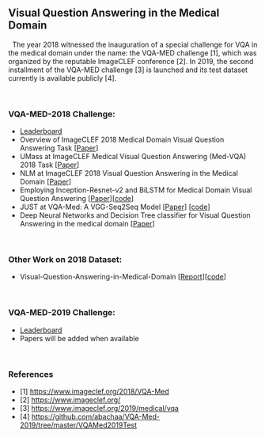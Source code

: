 ## Visual Question Answering in the Medical Domain

&nbsp;
  The year 2018 witnessed the inauguration of a special challenge for VQA in the medical domain under the name: the VQA-MED challenge [1], which was organized by the reputable ImageCLEF conference [2]. In 2019, the second installment of the VQA-MED challenge [3] is launched and its test dataset currently is available publicly [4].

&nbsp;

### VQA-MED-2018 Challenge:
- [Leaderboard](https://www.crowdai.org/challenges/imageclef-2018-vqa-med/leaderboards)
- Overview of ImageCLEF 2018 Medical Domain Visual Question Answering Task [[Paper](http://ceur-ws.org/Vol-2125/paper_212.pdf)]
- UMass at ImageCLEF Medical Visual Question Answering (Med-VQA) 2018 Task [[Paper](http://ceur-ws.org/Vol-2125/paper_163.pdf)]
- NLM at ImageCLEF 2018 Visual Question Answering in the Medical Domain [[Paper](http://ceur-ws.org/Vol-2125/paper_212.pdf)]
- Employing Inception-Resnet-v2 and BiLSTM for Medical Domain Visual Question Answering [[Paper](http://ceur-ws.org/Vol-2125/paper_107.pdf)][[code](https://github.com/youngzhou97qz/VQA-Med/)]
- JUST at VQA-Med: A VGG-Seq2Seq Model [[Paper](http://ceur-ws.org/Vol-2125/paper_171.pdf)] [[code](https://github.com/bashartalafha/VQA-Med)]
- Deep Neural Networks and Decision Tree classifier for Visual Question Answering in the medical domain [[Paper](http://ceur-ws.org/Vol-2125/paper_159.pdf)]

&nbsp;
### Other Work on 2018 Dataset:
- Visual-Question-Answering-in-Medical-Domain [[Report](https://github.com/nehareddyg/Visual-Question-Answering-in-Medical-Domain/blob/master/AMP%20REPORT.pdf)][[code](https://github.com/nehareddyg/Visual-Question-Answering-in-Medical-Domain)]

&nbsp;
### VQA-MED-2019 Challenge:
- [Leaderboard](https://www.crowdai.org/challenges/imageclef-2019-vqa-med/leaderboards)
- Papers will be added  when available

&nbsp;
### References
- [1] https://www.imageclef.org/2018/VQA-Med
- [2] https://www.imageclef.org/
- [3] https://www.imageclef.org/2019/medical/vqa
- [4] https://github.com/abachaa/VQA-Med-2019/tree/master/VQAMed2019Test
